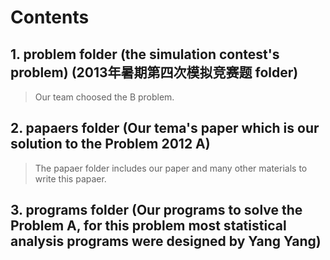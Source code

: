 # Contents
## 1. problem folder (the simulation contest's problem) (2013年暑期第四次模拟竞赛题 folder)
> Our team choosed the B problem.
## 2. papaers folder        (Our tema's paper which is our solution to the Problem 2012 A)
> The papaer folder includes our paper and many other materials to write this papaer.
## 3. programs folder        (Our programs to solve the Problem A, for this problem most statistical analysis programs were designed by Yang Yang)